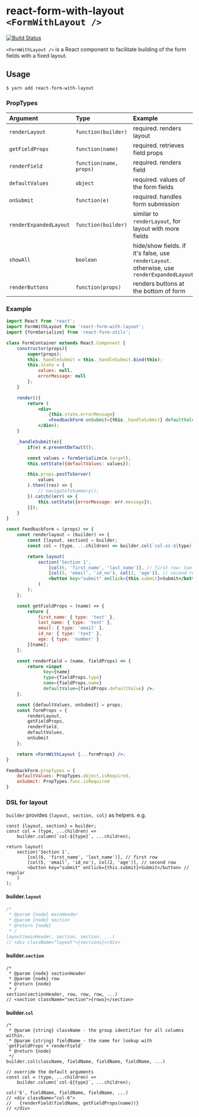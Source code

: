 # react-form-with-layout `<FormWithLayout />`

[![Build Status](https://travis-ci.org/blacktangent/react-layout-builder.svg?branch=master)](https://travis-ci.org/blacktangent/react-layout-builder)

`<FormWithLayout />` is a React component to facilitate building of the form fields with a fixed layout.

## Usage

```
$ yarn add react-form-with-layout
```

### PropTypes
Argument    | Type        | Example
:-----------| :-----------| :-----------
`renderLayout `| `function(builder)`| required. renders layout
`getFieldProps `| `function(name)`      | required. retrieves field props
`renderField `| `function(name, props)`      | required. renders field
`defaultValues `| `object`      | required. values of the form fields
`onSubmit `| `function(e)`      | required. handles form submission
`renderExpandedLayout` | `function(builder)` | similar to `renderLayout`, for layout with more fields
`showAll` | `boolean` | hide/show fields. if it's false, use `renderLayout`. otherwise, use `renderExpandedLayout`
`renderButtons` | `function(props)` | renders buttons at the bottom of form

### Example

```jsx
import React from 'react';
import FormWithLayout from 'react-form-with-layout';
import {formSerialize} from 'react-form-utils';

class FormContainer extends React.Component {
    constructor(props){
        super(props);
        this._handleSubmit = this._handleSubmit.bind(this);
        this.state = {
            values: null,
            errorMessage: null
        };
    }

    render(){
        return (
            <div>
                {this.state.errorMessage}
                <FeedbackForm onSubmit={this._handleSubmit} defaultValues={this.state.defaultValues} />
            </div>);
    }

    _handleSubmit(e){
        if(e) e.preventDefault();

        const values = formSerialize(e.target);
        this.setState({defaultValues: values});

        this.props.postToServer(
            values
        ).then((res) => {
            // navigateToSummary();
        }).catch((err) => {
            this.setState({errorMessage: err.message});
        }});
    }
}

const FeedbackForm = (props) => {
    const renderlayout = (builder) => {
        const {layout, section} = builder;
        const col = (type, ...children) => builder.col(`col-xs-${type}`, ...children);

        return layout(
            section('Section 1',
                [col(6, 'first_name', 'last_name')], // first row: two 6 cols
                [col(5, 'email', 'id_no'), col(2, 'age')], // second row: two 5 cols, one 2 cols
                <button key="submit" onClick={this.submit}>Submit</button>
            )
        );
    };

    const getFieldProps = (name) => {
        return {
            first_name: { type: 'text' },
            last_name: { type: 'text' },
            email: { type: 'email' },
            id_no: { type: 'text' },
            age: { type: 'number' }
        }[name];
    };

    const renderField = (name, fieldProps) => {
        return <input
              key={name}
              type={fieldProps.type}
              name={fieldProps.name}
              defaultValue={fieldProps.defaultValue} />;
    };

    const {defaultValues, onSubmit} = props;
    const formProps = {
        renderLayout,
        getFieldProps,
        renderField,
        defaultValues,
        onSubmit
    };

    return <FormWithLayout {...formProps} />;
}

FeedbackForm.propTypes = {
    defaultValues: PropTypes.object.isRequired,
    onSubmit: PropTypes.func.isRequired
}
```

### DSL for layout
`builder` provides `{layout, section, col}` as helpers. e.g.

```
const {layout, section} = builder;
const col = (type, ...children) =>
    builder.column(`col-${type}`, ...children);

return layout(
    section('Section 1',
        [col(6, 'first_name', 'last_name')], // first row
        [col(5, 'email', 'id_no'), col(2, 'age')], // second row
        <button key="submit" onClick={this.submit}>Submit</button> // regular
    )
);

```

#### builder.`layout`
```js
/*
 * @param {node} mainHeader
 * @param {node} section
 * @return {node}
 * /
layout(mainHeader, section, section, ...)
// <div className="layout">{sections}</div>
```
#### builder.`section`
```
/*
 * @param {node} sectionHeader
 * @param {node} row
 * @return {node}
 * /
section(sectionHeader, row, row, row, ...)
// <section className="section">{rows}</section>
```

#### builder.`col`
```
/*
 * @param {string} className - the group identifier for all columns within.
 * @param {string} fieldName - the name for lookup with `getFieldProps`+`renderField`
 * @return {node}
 */
builder.col(className, fieldName, fieldName, fieldName, ...)

// override the default arguments
const col = (type, ...children) =>
    builder.column(`col-${type}`, ...children);

col('6', fieldName, fieldName, fieldName, ...)
// <div className="col-6">
//   {renderField(fieldName, getFieldProps(name))}
// </div>

```
